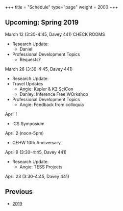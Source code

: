 +++
title = "Schedule"
type="page"
weight = 2000
+++

## Upcoming: Spring 2019

March 12 (3:30-4:45, Davey 441)  CHECK ROOMS
   + Research Update:
      - Daniel
   + Professional Development Topics
      - Requests?

March 26 (3:30-4:45, Davey 441)
   + Research Update:
   + Travel Updates
      - Angie: Kepler & K2 SciCon
      - Danley: Inference Free WOrkshop
   + Professional Development Topics
      - Angie: Feedback from colloquia

April 1 
   + ICS Symposium

April 2 (noon-5pm)
   + CEHW 10th Anniversary

April 9 (3:30-4:45, Davey 441)
   + Research Update:
      - Angie: TESS Projects

April 23 (3:30-4:45, Davey 441)
 

## Previous
- [2019](2019.md)
